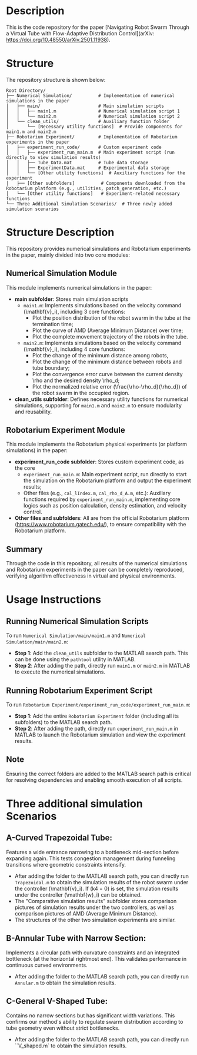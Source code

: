 # Description
This is the code repository for the paper [Navigating Robot Swarm Through a Virtual Tube with Flow-Adaptive Distribution Control](arXiv: https://doi.org/10.48550/arXiv.2501.11938).

# Structure
The repository structure is shown below:
```text
Root Directory/
├── Numerical Simulation/          # Implementation of numerical simulations in the paper
│   ├── main/                      # Main simulation scripts
│   │   ├── main1.m                # Numerical simulation script 1
│   │   └── main2.m                # Numerical simulation script 2
│   └── clean_utils/               # Auxiliary function folder
│       └── [Necessary utility functions]  # Provide components for main1.m and main2.m
├── Robotarium Experiment/         # Implementation of Robotarium experiments in the paper
│   ├── experiment_run_code/       # Custom experiment code
│   │   ├── experiment_run_main.m  # Main experiment script (run directly to view simulation results)
│   │   ├── Tube_Data.mat          # Tube data storage
│   │   ├── ExperimentData.mat     # Experimental data storage
│   │   └── [Other utility functions]  # Auxiliary functions for the experiment
│   ├── [Other subfolders]          # Components downloaded from the Robotarium platform (e.g., utilities, patch_generation, etc.)
│   └── [Other utility functions]   # Experiment-related necessary functions
└── Three Additional Simulation Scenarios/  # Three newly added simulation scenarios
```

# Structure Description
This repository provides numerical simulations and Robotarium experiments in the paper, mainly divided into two core modules:
## Numerical Simulation Module
This module implements numerical simulations in the paper:
- **main subfolder**: Stores main simulation scripts
  - `main1.m`: Implements simulations based on the velocity command \(\mathbf{v}_i\), including 3 core functions:
    - Plot the position distribution of the robot swarm in the tube at the termination time;
    - Plot the curve of AMD (Average Minimum Distance) over time;
    - Plot the complete movement trajectory of the robots in the tube.
  - `main2.m`: Implements simulations based on the velocity command \(\mathbf{v}_i\), including 4 core functions:
    - Plot the change of the minimum distance among robots,
    - Plot the change of the minimum distance between robots and tube boundary;
    - Plot the convergence error curve between the current density \rho and the desired density \rho_d;
    - Plot the normalized relative error \(\frac{\rho-\rho_d}{\rho_d}\) of the robot swarm in the occupied region.
- **clean_utils subfolder**: Defines necessary utility functions for numerical simulations, supporting for `main1.m` and `main2.m` to ensure modularity and reusability.
## Robotarium Experiment Module
This module implements the Robotarium physical experiments (or platform simulations) in the paper:
- **experiment_run_code subfolder**: Stores custom experiment code, as the core
  - `experiment_run_main.m`: Main experiment script, run directly to start the simulation on the Robotarium platform and output the experiment results;
  - Other files (e.g., `cal_lIndex.m`, `cal_rho_d_A.m`, etc.): Auxiliary functions required by `experiment_run_main.m`, implementing core logics such as position calculation, density estimation, and velocity control.
- **Other files and subfolders**: All are from the official Robotarium platform (https://www.robotarium.gatech.edu/), to ensure compatibility with the Robotarium platform.
## Summary
Through the code in this repository, all results of the numerical simulations and Robotarium experiments in the paper can be completely reproduced, verifying algorithm effectiveness in virtual and physical environments.
# Usage Instructions
## Running Numerical Simulation Scripts
To run `Numerical Simulation/main/main1.m` and `Numerical Simulation/main/main2.m`:
- **Step 1**: Add the `clean_utils` subfolder to the MATLAB search path. This can be done using the `pathtool` utility in MATLAB.
- **Step 2**: After adding the path, directly run `main1.m` or `main2.m` in MATLAB to execute the numerical simulations.
## Running Robotarium Experiment Script
To run `Robotarium Experiment/experiment_run_code/experiment_run_main.m`:
- **Step 1**: Add the entire `Robotarium Experiment` folder (including all its subfolders) to the MATLAB search path.
- **Step 2**: After adding the path, directly run `experiment_run_main.m` in MATLAB to launch the Robotarium simulation and view the experiment results.
## Note
Ensuring the correct folders are added to the MATLAB search path is critical for resolving dependencies and enabling smooth execution of all scripts.

# Three additional simulation Scenarios
## A-Curved Trapezoidal Tube:
Features a wide entrance narrowing to a bottleneck mid-section before expanding again. This tests congestion management during funneling transitions where geometric constraints intensify.
- After adding the folder to the MATLAB search path, you can directly run `Trapezoidal.m` to obtain the simulation results of the robot swarm under the controller \(\mathbf{v}_i\). If \(k4 = 0\) is set, the simulation results under the controller \(\mathbf{w}_i\) can be obtained.
- The "Comparative simulation results" subfolder stores comparison pictures of simulation results under the two controllers, as well as comparison pictures of AMD (Average Minimum Distance).
- The structures of the other two simulation experiments are similar.
## B-Annular Tube with Narrow Section:
Implements a circular path with curvature constraints and an integrated bottleneck (at the horizontal rightmost end). This validates performance in continuous curved environments.
- After adding the folder to the MATLAB search path, you can directly run `Annular.m` to obtain the simulation results.
## C-General V-Shaped Tube:
Contains no narrow sections but has significant width variations. This confirms our method's ability to regulate swarm distribution according to tube geometry even without strict bottlenecks.
- After adding the folder to the MATLAB search path, you can directly run ``V_shaped.m` to obtain the simulation results.
